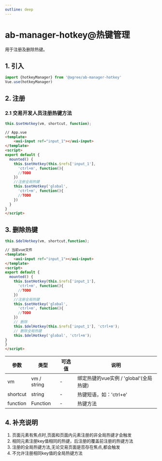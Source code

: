 ```yaml
---
outline: deep
---
```

# ab-manager-hotkey@热键管理

用于注册及删除热键。

## 1. 引入

```js
import {hotkeyManager} from '@agree/ab-manager-hotkey'
Vue.use(hotkeyManager)
```

## 2. 注册

### 2.1 交易开发人员注册热键方法
```js
this.$setHotkey(vm, shortcut, function);
```

```html
// App.vue
<template>
    <aui-input ref="input_1"></aui-input>
</template>
<script>
export default {
  mounted() {
    this.$setHotkey(this.$refs['input_1'], 
      'ctrl+m', function(){
      //TODO
    })
    //注册全局热键
    this.$setHotkey('global', 
      'ctrl+m', function(){
      //TODO
    })
  }
}
</script>
```
## 3. 删除热键

```js
this.$delHotkey(vm, shortcut,function);
```

```html
// 当前vue文件
<template>
    <aui-input ref="input_1"></aui-input>
</template>
<script>
export default {
  mounted() {
    this.$setHotkey(this.$refs['input_1'], 
      'ctrl+m', function(){
      //TODO
    })
    //注册全局热键
    this.$setHotkey('global', 
      'ctrl+m', function(){
      //TODO
    })
    // 删除
    this.$delHotkey(this.$refs['input_1'], 'ctrl+m');
    // 删除全局热键
    this.$delHotkey('global', 'ctrl+m');
}
}
</script>
```

| 参数 | 类型 | 可选值 | 说明 |
| ------- | ------ | - |------------------ |
| vm | vm / string | - | 绑定热键的vue实例 / 'global'(全局热键)|
| shortcut | string | - | 热键短语，如：'ctrl+e' |
| function | Function | - | 热键方法 |

## 4. 补充说明

1. 页面元素有焦点时,页面和页面内元素注册的非全局热键才会触发
2. 相同元素注册key值相同的热键，后注册的覆盖前注册的热键方法
3. 注册的全局热键方法,无论交易页面是否存在焦点,都会触发
4. 不允许注册相同key值的全局热键方法
